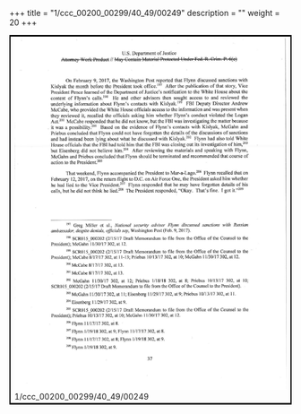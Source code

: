 +++
title = "1/ccc_00200_00299/40_49/00249"
description = ""
weight = 20
+++

<table style="border:2px solid black;max-width:800px;max-height:800px;" 
><tr><td>
<img class="center-fit-jpg"
src="/jpg_/jpg_mueller_report_searchable_249.jpg">
1/ccc_00200_00299/40_49/00249
</img></td></tr></table>
